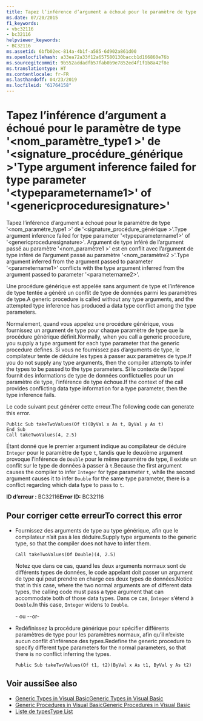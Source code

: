```yaml
---
title: Tapez l’inférence d’argument a échoué pour le paramètre de type '<typeparametername1>'of'<genericproceduresignature>'
ms.date: 07/20/2015
f1_keywords:
- vbc32116
- bc32116
helpviewer_keywords:
- BC32116
ms.assetid: 6bfb02ec-814a-4b1f-a585-6d902a861d00
ms.openlocfilehash: a33ea72a33f12a657580130baccb1d166860e76b
ms.sourcegitcommit: 9b552addadfb57fab0b9e7852ed4f1f1b8a42f8e
ms.translationtype: HT
ms.contentlocale: fr-FR
ms.lasthandoff: 04/23/2019
ms.locfileid: "61764158"
---
```

# <a name="type-argument-inference-failed-for-type-parameter-typeparametername1-of-genericproceduresignature"></a><span data-ttu-id="7a229-102">Tapez l’inférence d’argument a échoué pour le paramètre de type '\<nom_paramètre_type1 >' de '\<signature_procédure_générique >'</span><span class="sxs-lookup"><span data-stu-id="7a229-102">Type argument inference failed for type parameter '\<typeparametername1>' of '\<genericproceduresignature>'</span></span>
<span data-ttu-id="7a229-103">Tapez l’inférence d’argument a échoué pour le paramètre de type '\<nom_paramètre_type1 >' de '\<signature_procédure_générique >'.</span><span class="sxs-lookup"><span data-stu-id="7a229-103">Type argument inference failed for type parameter '\<typeparametername1>' of '\<genericproceduresignature>'.</span></span> <span data-ttu-id="7a229-104">Argument de type inféré de l’argument passé au paramètre '\<nom_paramètre1 >' est en conflit avec l’argument de type inféré de l’argument passé au paramètre '\<nom_paramètre2 >'.</span><span class="sxs-lookup"><span data-stu-id="7a229-104">Type argument inferred from the argument passed to parameter '\<parametername1>' conflicts with the type argument inferred from the argument passed to parameter '\<parametername2>'.</span></span>  
  
 <span data-ttu-id="7a229-105">Une procédure générique est appelée sans argument de type et l’inférence de type tentée a généré un conflit de type de données parmi les paramètres de type.</span><span class="sxs-lookup"><span data-stu-id="7a229-105">A generic procedure is called without any type arguments, and the attempted type inference has produced a data type conflict among the type parameters.</span></span>  
  
 <span data-ttu-id="7a229-106">Normalement, quand vous appelez une procédure générique, vous fournissez un argument de type pour chaque paramètre de type que la procédure générique définit.</span><span class="sxs-lookup"><span data-stu-id="7a229-106">Normally, when you call a generic procedure, you supply a type argument for each type parameter that the generic procedure defines.</span></span> <span data-ttu-id="7a229-107">Si vous ne fournissez pas d’arguments de type, le compilateur tente de déduire les types à passer aux paramètres de type.</span><span class="sxs-lookup"><span data-stu-id="7a229-107">If you do not supply any type arguments, then the compiler attempts to infer the types to be passed to the type parameters.</span></span> <span data-ttu-id="7a229-108">Si le contexte de l’appel fournit des informations de type de données conflictuelles pour un paramètre de type, l’inférence de type échoue.</span><span class="sxs-lookup"><span data-stu-id="7a229-108">If the context of the call provides conflicting data type information for a type parameter, then the type inference fails.</span></span>  
  
 <span data-ttu-id="7a229-109">Le code suivant peut générer cette erreur.</span><span class="sxs-lookup"><span data-stu-id="7a229-109">The following code can generate this error.</span></span>  
  
```  
Public Sub takeTwoValues(Of t)(ByVal x As t, ByVal y As t)  
End Sub  
Call takeTwoValues(4, 2.5)  
```  
  
 <span data-ttu-id="7a229-110">Étant donné que le premier argument indique au compilateur de déduire `Integer` pour le paramètre de type `t`, tandis que le deuxième argument provoque l’inférence de `Double` pour le même paramètre de type, il existe un conflit sur le type de données à passer à `t`.</span><span class="sxs-lookup"><span data-stu-id="7a229-110">Because the first argument causes the compiler to infer `Integer` for type parameter `t`, while the second argument causes it to infer `Double` for the same type parameter, there is a conflict regarding which data type to pass to `t`.</span></span>  
  
 <span data-ttu-id="7a229-111">**ID d’erreur :** BC32116</span><span class="sxs-lookup"><span data-stu-id="7a229-111">**Error ID:** BC32116</span></span>  
  
## <a name="to-correct-this-error"></a><span data-ttu-id="7a229-112">Pour corriger cette erreur</span><span class="sxs-lookup"><span data-stu-id="7a229-112">To correct this error</span></span>  
  
- <span data-ttu-id="7a229-113">Fournissez des arguments de type au type générique, afin que le compilateur n’ait pas à les déduire.</span><span class="sxs-lookup"><span data-stu-id="7a229-113">Supply type arguments to the generic type, so that the compiler does not have to infer them.</span></span>  
  
    ```  
    Call takeTwoValues(Of Double)(4, 2.5)  
    ```  
  
     <span data-ttu-id="7a229-114">Notez que dans ce cas, quand les deux arguments normaux sont de différents types de données, le code appelant doit passer un argument de type qui peut prendre en charge ces deux types de données.</span><span class="sxs-lookup"><span data-stu-id="7a229-114">Notice that in this case, where the two normal arguments are of different data types, the calling code must pass a type argument that can accommodate both of those data types.</span></span> <span data-ttu-id="7a229-115">Dans ce cas, `Integer` s’étend à `Double`.</span><span class="sxs-lookup"><span data-stu-id="7a229-115">In this case, `Integer` widens to `Double`.</span></span>  
  
     <span data-ttu-id="7a229-116">- ou -</span><span class="sxs-lookup"><span data-stu-id="7a229-116">-or-</span></span>  
  
- <span data-ttu-id="7a229-117">Redéfinissez la procédure générique pour spécifier différents paramètres de type pour les paramètres normaux, afin qu’il n’existe aucun conflit d’inférence des types.</span><span class="sxs-lookup"><span data-stu-id="7a229-117">Redefine the generic procedure to specify different type parameters for the normal parameters, so that there is no conflict inferring the types.</span></span>  
  
    ```  
    Public Sub takeTwoValues(Of t1, t2)(ByVal x As t1, ByVal y As t2)  
    ```  
  
## <a name="see-also"></a><span data-ttu-id="7a229-118">Voir aussi</span><span class="sxs-lookup"><span data-stu-id="7a229-118">See also</span></span>

- [<span data-ttu-id="7a229-119">Generic Types in Visual Basic</span><span class="sxs-lookup"><span data-stu-id="7a229-119">Generic Types in Visual Basic</span></span>](../../visual-basic/programming-guide/language-features/data-types/generic-types.md)
- [<span data-ttu-id="7a229-120">Generic Procedures in Visual Basic</span><span class="sxs-lookup"><span data-stu-id="7a229-120">Generic Procedures in Visual Basic</span></span>](../../visual-basic/programming-guide/language-features/data-types/generic-procedures.md)
- [<span data-ttu-id="7a229-121">Liste de types</span><span class="sxs-lookup"><span data-stu-id="7a229-121">Type List</span></span>](../../visual-basic/language-reference/statements/type-list.md)
